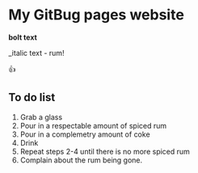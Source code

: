 # My GitBug pages website

**bolt text**

_italic text - rum!

:+1:

## To do list
1. Grab a glass
2. Pour in a respectable amount of spiced rum
3. Pour in a complemetry amount of coke
4. Drink
5. Repeat steps 2-4 until there is no more spiced rum
6. Complain about the rum being gone.
